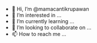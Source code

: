 - 👋 Hi, I’m @mamacantikrupawan
- 👀 I’m interested in ...
- 🌱 I’m currently learning ...
- 💞️ I’m looking to collaborate on ...
- 📫 How to reach me ...

<!---
mamacantikrupawan/mamacantikrupawan is a ✨ special ✨ repository because its `README.md` (this file) appears on your GitHub profile.
You can click the Preview link to take a look at your changes.
--->
